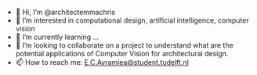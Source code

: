 - 👋 Hi, I’m @architectemmachris
- 👀 I’m interested in computational design, artificial intelligence, computer vision
- 🌱 I’m currently learning ...
- 💞️ I’m looking to collaborate on a project to understand what are the potential applications of Computer Vision for architectural design.
- 📫 How to reach me: E.C.Avramiea@student.tudelft.nl

<!---
architectemmachris/architectemmachris is a ✨ special ✨ repository because its `README.md` (this file) appears on your GitHub profile.
You can click the Preview link to take a look at your changes.
--->
